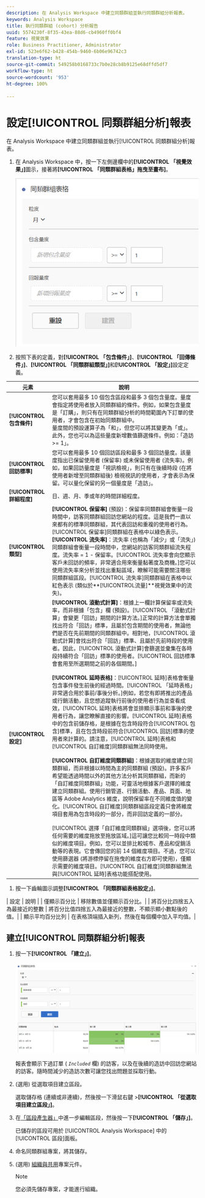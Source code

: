 ```yaml
---
description: 在 Analysis Workspace 中建立同類群組並執行同類群組分析報表。
keywords: Analysis Workspace
title: 執行同類群組 (cohort) 分析報告
uuid: 5574230f-8f35-43ea-88d6-cb4960ff0bf4
feature: 視覺效果
role: Business Practitioner, Administrator
exl-id: 523e6f62-b428-454b-9460-6b06e96742c3
translation-type: ht
source-git-commit: 549258b0168733c7b0e28cb8b9125e68dffd5df7
workflow-type: ht
source-wordcount: '953'
ht-degree: 100%

---
```


# 設定[!UICONTROL 同類群組分析]報表

在 Analysis Workspace 中建立同類群組並執行[!UICONTROL 同類群組分析]報表。

1. 在 Analysis Workspace 中，按一下左側邊欄中的&#x200B;**[!UICONTROL 「視覺效果」]**&#x200B;圖示，接著將&#x200B;**[!UICONTROL 「同類群組表格」拖曳至畫布]**。

   ![](assets/cohort-table.png)

1. 按照下表的定義，對&#x200B;**[!UICONTROL 「包含條件」]**、**[!UICONTROL 「回傳條件」]**、**[!UICONTROL 「同類群組類型」]**&#x200B;和&#x200B;**[!UICONTROL 「設定」]**&#x200B;設定定義。

| 元素 | 說明 |
|--- |--- |
| **[!UICONTROL 包含條件]** | 您可以套用最多 10 個包含區段和最多 3 個包含量度。量度會指定將使用者放入同類群組的條件。例如，如果包含量度是「訂購」，則只有在同類群組分析的時間範圍內下訂單的使用者，才會包含在初始同類群組中。<br>量度間的預設運算子為「和」，但您可以將其變更為「或」。此外，您也可以為這些量度新增數值篩選條件。例如：「造訪 >= 1」。</br> |
| **[!UICONTROL 回訪標準]** | 您可以套用最多 10 個回訪區段和最多 3 個回訪量度。該量度指出已保留使用者 (保留率) 或未保留使用者 (流失率)。例如，如果回訪量度是「視訊檢視」，則只有在後續時段 (在將使用者新增至同類群組後) 檢視視訊的使用者，才會表示為保留。可以量化保留的另一個量度是「造訪」。 |
| **[!UICONTROL 詳細程度]** | 日、週、月、季或年的時間詳細程度。 |
| **[!UICONTROL 類型]** | **[!UICONTROL 保留率]** (預設)：保留率同類群組會衡量一段時間中，訪客同類群組回訪您網站的程度。這是我們一直以來都有的標準同類群組，其代表回訪和重複的使用者行為。[!UICONTROL 保留率]同類群組在表格中以綠色表示。<br>**[!UICONTROL 流失率&#x200B;]**：流失率 (也稱為「減少」或「流失」) 同類群組會衡量一段時間中，您網站的訪客同類群組流失程度。流失率 = 1 - 保留率。[!UICONTROL 流失率會向您顯示客戶未回訪的頻率，非常適合用來衡量黏著度及商機。]您可以使用流失率來分析並找出重點區域，瞭解可能需要關注哪些同類群組區段。[!UICONTROL 流失率]同類群組在表格中以紅色表示 (類似於**[!UICONTROL &#x200B;流量&#x200B;]**視覺效果中的流失)。</br> |
| **[!UICONTROL 設定]** | **[!UICONTROL 滾動式計算]**：根據上一欄計算保留率或流失率，而非根據「包含」欄 (預設)。[!UICONTROL 「滾動式計算」會變更「回訪」期間的計算方法。]正常的計算方法會單獨找出符合「回訪」標準，且屬於包含期間的使用者，無論他們是否在先前期間的同類群組中。相對地，[!UICONTROL 滾動式計算]會找出符合「回訪」標準、且屬於先前時段的使用者。因此，[!UICONTROL 滾動式計算]會篩選並彙集在各時段持續符合「回訪」標準的使用者。[!UICONTROL 回訪標準會套用至所選期間之前的各個期間。]</br><br>**[!UICONTROL 延時表格&#x200B;]**：[!UICONTROL 延時]表格會衡量包含事件發生前後的經過時間。[!UICONTROL 「延時表格」非常適合用於事前/事後分析。]例如，若您有即將推出的產品或行銷活動，且您想追蹤執行前後的使用者行為並查看成效，[!UICONTROL 延時]表格將會並排顯示事前和事後的使用者行為，讓您瞭解直接的影響。[!UICONTROL 延時]表格中的包含前儲存格，是根據在包含時段符合[!UICONTROL 包含]標準，且在包含時段前符合[!UICONTROL 回訪]標準的使用者來計算的。請注意，[!UICONTROL 延時]表格和[!UICONTROL 自訂維度]同類群組無法同時使用。</br><br>**[!UICONTROL 自訂維度同類群組]**：根據選取的維度建立同類群組，而非根據以時間為主的同類群組 (預設)。許多客戶希望能透過時間以外的其他方法分析其同類群組，而新的「自訂維度同類群組」功能，可靈活地根據客戶選擇的維度建立同類群組。使用行銷管道、行銷活動、產品、頁面、地區等 Adobe Analytics 維度，說明保留率在不同維度值的變化。[!UICONTROL 自訂維度]同類群組區段定義只會將維度項目套用為包含時段的一部分，而非回訪定義的一部分。</br><br>[!UICONTROL 選擇「自訂維度同類群組」選項後，您可以將任何需要的維度拖放至拖放區域。]這可讓您比較同一時段中類似的維度項目。例如，您可以並排比較城市、產品和促銷活動等的表現。它會傳回您的前 14 個維度項目。不過，您可以使用篩選器 (將游標停留在拖曳的維度右方即可使用)，僅顯示需要的維度項目。[!UICONTROL 自訂維度]同類群組無法與[!UICONTROL 延時]表格功能搭配使用。</br> |

1. 按一下齒輪圖示調整&#x200B;**[!UICONTROL 「同類群組表格設定」]**。

| 設定 | 說明 |
| 僅顯示百分比 | 移除數值並僅顯示百分比。|
| 將百分比四捨五入為最接近的整數 | 將百分比值四捨五入為最接近的整數，不顯示顯小數點後的值。|
| 顯示平均百分比列 | 在表格頂端插入新列，然後在每個欄中加入平均值。|

## 建立[!UICONTROL 同類群組分析]報表

1. 按一下&#x200B;**[!UICONTROL 「建立」]**。

   ![步驟結果](assets/cohort-report.png)

   報表會顯示下過訂單 ( *`Included`* 欄) 的訪客，以及在後續的造訪中回訪您網站的訪客。隨時間減少的造訪次數可讓您找出問題並採取行動。
1. (選用) 從選取項目建立區段。

   選取儲存格 (連續或非連續)，然後按一下滑鼠右鍵 >**[!UICONTROL 「從選取項目建立區段」]**。

1. 在[「區段產生器」](/help/components/segmentation/segmentation-workflow/seg-build.md)中進一步編輯區段，然後按一下&#x200B;**[!UICONTROL 「儲存」]**。

   已儲存的區段可用於 [!UICONTROL Analysis Workspace] 中的[!UICONTROL 區段]面板。
1. 命名同類群組專案，將其儲存。
1. (選用) [組織與共用](/help/analyze/analysis-workspace/curate-share/curate.md)專案元件。

   >[!NOTE]
   >
   >您必須先儲存專案，才能進行組織。
